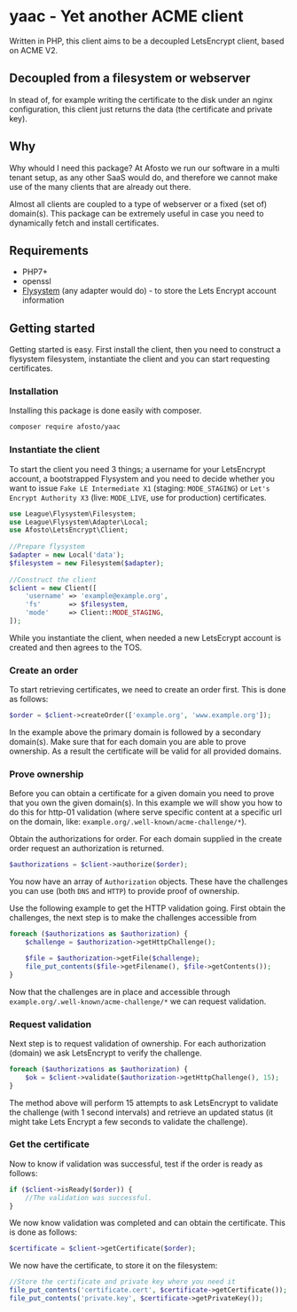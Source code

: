 # yaac - Yet another ACME client

Written in PHP, this client aims to be a decoupled LetsEncrypt client, based on ACME V2.

## Decoupled from a filesystem or webserver

In stead of, for example writing the certificate to the disk under an nginx configuration, this client just returns the 
data (the certificate and private key).

## Why

Why whould I need this package? At Afosto we run our software in a multi tenant setup, as any other SaaS would do, and
therefore we cannot make use of the many clients that are already out there. 

Almost all clients are coupled to a type of webserver or a fixed (set of) domain(s). This package can be extremely 
useful in case you need to dynamically fetch and install certificates.


## Requirements

- PHP7+
- openssl
- [Flysystem](http://flysystem.thephpleague.com/) (any adapter would do) - to store the Lets Encrypt account information


## Getting started

Getting started is easy. First install the client, then you need to construct a flysystem filesystem, instantiate the 
client and you can start requesting certificates.

### Installation

Installing this package is done easily with composer. 
```bash
composer require afosto/yaac
```

### Instantiate the client

To start the client you need 3 things; a username for your LetsEncrypt account, a bootstrapped Flysystem and you need to 
decide whether you want to issue `Fake LE Intermediate X1` (staging: `MODE_STAGING`) or `Let's Encrypt Authority X3` 
(live: `MODE_LIVE`, use for production) certificates.

```php
use League\Flysystem\Filesystem;
use League\Flysystem\Adapter\Local;
use Afosto\LetsEncrypt\Client;
 
//Prepare flysystem
$adapter = new Local('data');
$filesystem = new Filesystem($adapter);
 
//Construct the client
$client = new Client([
    'username' => 'example@example.org',
    'fs'       => $filesystem,
    'mode'     => Client::MODE_STAGING,
]);
```

While you instantiate the client, when needed a new LetsEcrypt account is created and then agrees to the TOS.


### Create an order

To start retrieving certificates, we need to create an order first. This is done as follows:

```php
$order = $client->createOrder(['example.org', 'www.example.org']);
```

In the example above the primary domain is followed by a secondary domain(s). Make sure that for each domain you are 
able to prove ownership. As a result the certificate will be valid for all provided domains.

### Prove ownership

Before you can obtain a certificate for a given domain you need to prove that you own the given domain(s). In this 
example we will show you how to do this for http-01 validation (where serve specific content at a specific url on the
domain, like: `example.org/.well-known/acme-challenge/*`).

Obtain the authorizations for order. For each domain supplied in the create order request an authorization is returned.

```php
$authorizations = $client->authorize($order);
```


You now have an array of `Authorization` objects. These have the challenges you can use (both `DNS` and `HTTP`) to 
provide proof of ownership.

Use the following example to get the HTTP validation going. First obtain the challenges, the next step is to make the 
challenges accessible from 
```php
foreach ($authorizations as $authorization) {
    $challenge = $authorization->getHttpChallenge();

    $file = $authorization->getFile($challenge);
    file_put_contents($file->getFilename(), $file->getContents());   
}
```

Now that the challenges are in place and accessible through `example.org/.well-known/acme-challenge/*` we can request 
validation. 

### Request validation

Next step is to request validation of ownership. For each authorization (domain) we ask LetsEncrypt to verify the 
challenge. 

```php
foreach ($authorizations as $authorization) {
    $ok = $client->validate($authorization->getHttpChallenge(), 15);
}
```

The method above will perform 15 attempts to ask LetsEncrypt to validate the challenge (with 1 second intervals) and
retrieve an updated status (it might take Lets Encrypt a few seconds to validate the challenge).

### Get the certificate

Now to know if validation was successful, test if the order is ready as follows:

```php
if ($client->isReady($order)) {
    //The validation was successful.
}
```

We now know validation was completed and can obtain the certificate. This is done as follows:

```php
$certificate = $client->getCertificate($order);
```

We now have the certificate, to store it on the filesystem:
```php
//Store the certificate and private key where you need it
file_put_contents('certificate.cert', $certificate->getCertificate());
file_put_contents('private.key', $certificate->getPrivateKey());
```